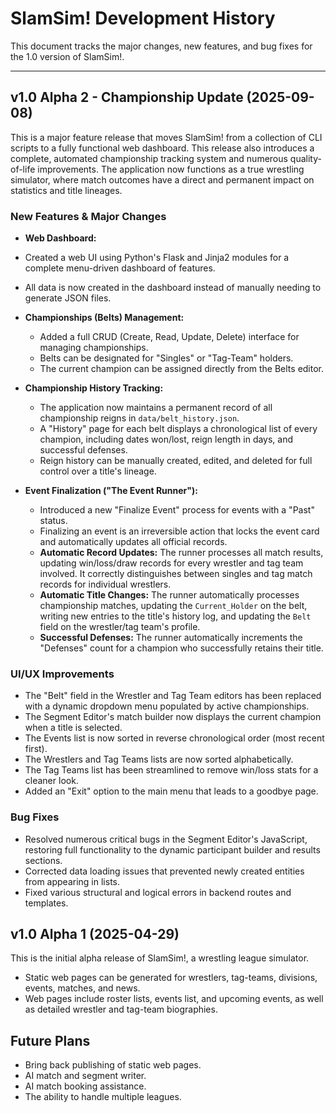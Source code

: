 # SlamSim! Development History

This document tracks the major changes, new features, and bug fixes for the 1.0 version of SlamSim!.

---

## v1.0 Alpha 2 - Championship Update (2025-09-08)

This is a major feature release that moves SlamSim! from a collection of CLI scripts to a fully functional web dashboard. This release also introduces a complete, automated championship tracking system and numerous quality-of-life improvements. The application now functions as a true wrestling simulator, where match outcomes have a direct and permanent impact on statistics and title lineages.

### New Features & Major Changes

* **Web Dashboard:**

* Created a web UI using Python's Flask and Jinja2 modules for a complete menu-driven dashboard of features.
* All data is now created in the dashboard instead of manually needing to generate JSON files.

* **Championships (Belts) Management:**
    * Added a full CRUD (Create, Read, Update, Delete) interface for managing championships.
    * Belts can be designated for "Singles" or "Tag-Team" holders.
    * The current champion can be assigned directly from the Belts editor.

* **Championship History Tracking:**
    * The application now maintains a permanent record of all championship reigns in `data/belt_history.json`.
    * A "History" page for each belt displays a chronological list of every champion, including dates won/lost, reign length in days, and successful defenses.
    * Reign history can be manually created, edited, and deleted for full control over a title's lineage.

* **Event Finalization ("The Event Runner"):**
    * Introduced a new "Finalize Event" process for events with a "Past" status.
    * Finalizing an event is an irreversible action that locks the event card and automatically updates all official records.
    * **Automatic Record Updates:** The runner processes all match results, updating win/loss/draw records for every wrestler and tag team involved. It correctly distinguishes between singles and tag match records for individual wrestlers.
    * **Automatic Title Changes:** The runner automatically processes championship matches, updating the `Current_Holder` on the belt, writing new entries to the title's history log, and updating the `Belt` field on the wrestler/tag team's profile.
    * **Successful Defenses:** The runner automatically increments the "Defenses" count for a champion who successfully retains their title.

### UI/UX Improvements

* The "Belt" field in the Wrestler and Tag Team editors has been replaced with a dynamic dropdown menu populated by active championships.
* The Segment Editor's match builder now displays the current champion when a title is selected.
* The Events list is now sorted in reverse chronological order (most recent first).
* The Wrestlers and Tag Teams lists are now sorted alphabetically.
* The Tag Teams list has been streamlined to remove win/loss stats for a cleaner look.
* Added an "Exit" option to the main menu that leads to a goodbye page.

### Bug Fixes

* Resolved numerous critical bugs in the Segment Editor's JavaScript, restoring full functionality to the dynamic participant builder and results sections.
* Corrected data loading issues that prevented newly created entities from appearing in lists.
* Fixed various structural and logical errors in backend routes and templates.

## v1.0 Alpha 1 (2025-04-29)

This is the initial alpha release of SlamSim!, a wrestling league simulator. 

* Static web pages can be generated for wrestlers, tag-teams, divisions, events, matches, and news.
* Web pages include roster lists, events list, and upcoming events, as well as detailed wrestler and tag-team biographies.

## Future Plans

* Bring back publishing of static web pages.
* AI match and segment writer.
* AI match booking assistance.
* The ability to handle multiple leagues.

